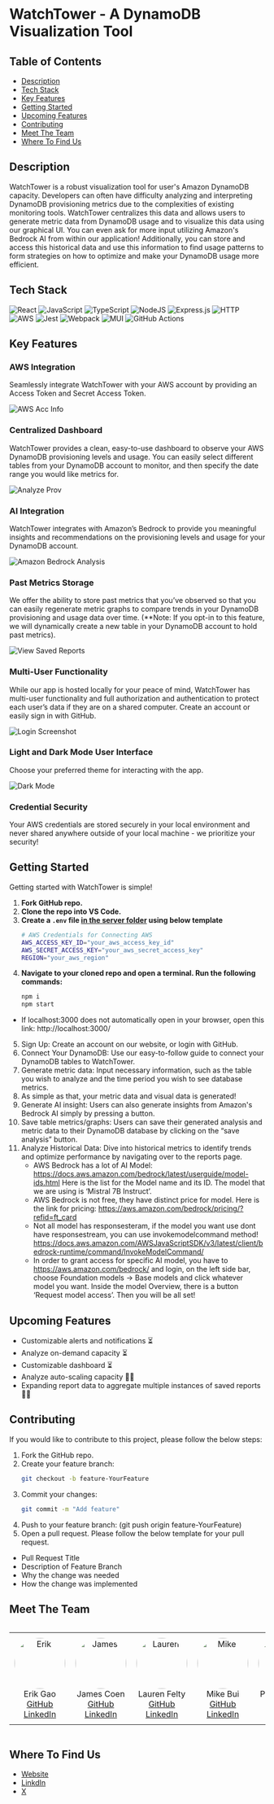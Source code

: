 # WatchTower - A DynamoDB Visualization Tool

## Table of Contents

- [Description](#description)
- [Tech Stack](#tech-stack)
- [Key Features](#key-features)
- [Getting Started](#getting-started)
- [Upcoming Features](#upcoming-features)
- [Contributing](#contributing)
- [Meet The Team](#meet-the-team)
- [Where To Find Us](#where-to-find-us)

## Description

WatchTower is a robust visualization tool for user's Amazon DynamoDB capacity. Developers can often have difficulty analyzing and interpreting DynamoDB provisioning metrics due to the complexities of existing monitoring tools. WatchTower centralizes this data and allows users to generate metric data from DynamoDB usage and to visualize this data using our graphical UI. You can even ask for more input utilizing Amazon's Bedrock AI from within our application! Additionally, you can store and access this historical data and use this information to find usage patterns to form strategies on how to optimize and make your DynamoDB usage more efficient.

## Tech Stack

![React](https://img.shields.io/badge/react-%2320232a.svg?style=for-the-badge&logo=react&logoColor=%2361DAFB)
![JavaScript](https://img.shields.io/badge/javascript-%23323330.svg?style=for-the-badge&logo=javascript&logoColor=%23F7DF1E)
![TypeScript](https://img.shields.io/badge/typescript-%23007ACC.svg?style=for-the-badge&logo=typescript&logoColor=white)
![NodeJS](https://img.shields.io/badge/node.js-6DA55F?style=for-the-badge&logo=node.js&logoColor=white)
![Express.js](https://img.shields.io/badge/express.js-%23404d59.svg?style=for-the-badge&logo=express&logoColor=%2361DAFB)
![HTTP](https://img.shields.io/badge/HTTP-394EFF?style=for-the-badge)
![AWS](https://img.shields.io/badge/AWS-%23FF9900.svg?style=for-the-badge&logo=amazon-aws&logoColor=white)
![Jest](https://img.shields.io/badge/-jest-%23C21325?style=for-the-badge&logo=jest&logoColor=white)
![Webpack](https://img.shields.io/badge/webpack-%238DD6F9.svg?style=for-the-badge&logo=webpack&logoColor=black)
![MUI](https://img.shields.io/badge/MUI-%230081CB.svg?style=for-the-badge&logo=mui&logoColor=white)
![GitHub Actions](https://img.shields.io/badge/github%20actions-%232671E5.svg?style=for-the-badge&logo=githubactions&logoColor=white)

## Key Features

### AWS Integration
Seamlessly integrate WatchTower with your AWS account by providing an Access Token and Secret Access Token.

![AWS Acc Info](https://github.com/user-attachments/assets/90a3d36b-ca49-46bc-b429-e458fbebfe9d)

### Centralized Dashboard
WatchTower provides a clean, easy-to-use dashboard to observe your AWS DynamoDB provisioning levels and usage. You can easily select different tables from your DynamoDB account to monitor, and then specify the date range you would like metrics for.

![Analyze Prov](https://github.com/user-attachments/assets/32d5a9f2-e104-4287-9503-d33baeb4ff52)


### AI Integration
WatchTower integrates with Amazon’s Bedrock to provide you meaningful insights and recommendations on the provisioning levels and usage for your DynamoDB account.

![Amazon Bedrock Analysis](https://github.com/user-attachments/assets/5743ddbc-67b5-46cc-b392-a66d0db92813)


### Past Metrics Storage
We offer the ability to store past metrics that you’ve observed so that you can easily regenerate metric graphs to compare trends in your DynamoDB provisioning and usage data over time. (**Note: If you opt-in to this feature, we will dynamically create a new table in your DynamoDB account to hold past metrics).

![View Saved Reports](https://github.com/user-attachments/assets/a7a89e2c-205a-4fef-9ade-8def139cf058)


### Multi-User Functionality
While our app is hosted locally for your peace of mind, WatchTower has multi-user functionality and full authorization and authentication to protect each user’s data if they are on a shared computer. Create an account or easily sign in with GitHub.

![Login Screenshot](https://github.com/user-attachments/assets/46376579-b4d4-41ec-9018-4eceef1894b3)

### Light and Dark Mode User Interface
Choose your preferred theme for interacting with the app.

![Dark Mode](https://github.com/user-attachments/assets/106d2460-5128-4927-af69-7b37fbafce4d)

### Credential Security
Your AWS credentials are stored securely in your local environment and never shared anywhere outside of your local machine - we prioritize your security!



## Getting Started

Getting started with WatchTower is simple!

1. **Fork GitHub repo.**
2. **Clone the repo into VS Code.**
3. **Create a `.env` file <strong><u>in the server folder</u></strong> using below template**
    ```sh
    # AWS Credentials for Connecting AWS
    AWS_ACCESS_KEY_ID="your_aws_access_key_id"
    AWS_SECRET_ACCESS_KEY="your_aws_secret_access_key"
    REGION="your_aws_region"
    ```
4. **Navigate to your cloned repo and open a terminal. Run the following commands:**
   ```sh
   npm i
   npm start
   ```
 - If localhost:3000 does not automatically open in your browser, open this link: http://localhost:3000/
5. Sign Up: Create an account on our website, or login with GitHub.
6. Connect Your DynamoDB: Use our easy-to-follow guide to connect your DynamoDB tables to WatchTower.
7. Generate metric data: Input necessary information, such as the table you wish to analyze and the time period you wish to see database metrics.
8. As simple as that, your metric data and visual data is generated!
9. Generate AI insight: Users can also generate insights from Amazon's Bedrock AI simply by pressing a button.
10. Save table metrics/graphs: Users can save their generated analysis and metric data to their DynamoDB database by clicking on the “save analysis” button.
11. Analyze Historical Data: Dive into historical metrics to identify trends and optimize performance by navigating over to the reports page.
    - AWS Bedrock has a lot of AI Model: https://docs.aws.amazon.com/bedrock/latest/userguide/model-ids.html Here is the list for the Model name and its ID. The model that we are using is ‘Mistral 7B Instruct’.
    - AWS Bedrock is not free, they have distinct price for model. Here is the link for pricing: https://aws.amazon.com/bedrock/pricing/?refid=ft_card
    - Not all model has responsesteram, if the model you want use dont have responsestream, you can use invokemodelcommand method! https://docs.aws.amazon.com/AWSJavaScriptSDK/v3/latest/client/bedrock-runtime/command/InvokeModelCommand/
    - In order to grant access for specific AI model, you have to https://aws.amazon.com/bedrock/ and login, on the left side bar, choose Foundation models -> Base models and click whatever model you want. Inside the model Overview, there is a button ‘Request model access’. Then you will be all set!




## Upcoming Features
- Customizable alerts and notifications ⏳
- Analyze on-demand capacity ⏳
- Customizable dashboard ⏳
- Analyze auto-scaling capacity 🙏🏻
- Expanding report data to aggregate multiple instances of saved reports 🙏🏻

## Contributing
If you would like to contribute to this project, please follow the below steps:

1. Fork the GitHub repo.
2. Create your feature branch:
      ```sh
      git checkout -b feature-YourFeature
4. Commit your changes:
      ```sh
      git commit -m "Add feature"
5. Push to your feature branch: (git push origin feature-YourFeature)
6. Open a pull request. Please follow the below template for your pull request.
- Pull Request Title
- Description of Feature Branch
- Why the change was needed
- How the change was implemented

## Meet The Team

<div style="display: flex; justify-content: center;">

<table>
  <tr>
    <td style="text-align: center; padding: 10px;">
      <img src="https://drive.google.com/uc?export=view&id=17KDjj9yn_AKJJ41DHijzIz7aX7Ya9tQv" alt="Erik" width="100" style="border-radius: 50%;">
      <br>Erik Gao
      <br><a href="https://github.com/KIREG19">GitHub</a>
      <br><a href="https://www.linkedin.com/in/erikgaogg/">LinkedIn</a>
    </td>
    <td style="text-align: center; padding: 10px;">
      <img src="https://drive.google.com/uc?export=view&id=1ZCAgpJy2Msswi_3On4JPhAJg2lqZFHZZ" alt="James" width="100" style="border-radius: 50%;">
      <br>James Coen
      <br><a href="https://github.com/jamescoen">GitHub</a>
      <br><a href="https://www.linkedin.com/in/james-coen-2a00a3148/">LinkedIn</a>
    </td>
    <td style="text-align: center; padding: 10px;">
      <img src="https://drive.google.com/uc?export=view&id=1LXKcsG7xmbbIVCnsdTwouOuMX1HL6HjO" alt="Lauren" width="100" style="border-radius: 50%;">
      <br>Lauren Felty
      <br><a href="https://github.com/LaurenFelty">GitHub</a>
      <br><a href="https://www.linkedin.com/in/lauren-felty/">LinkedIn</a>
    </td>
    <td style="text-align: center; padding: 10px;">
      <img src="https://drive.google.com/uc?export=view&id=1Wprg3i-j_KIZf816Wi1utsjnaH6w7Jgs" alt="Mike" width="100" style="border-radius: 50%;">
      <br>Mike Bui
      <br><a href="https://github.com/MikeBui91">GitHub</a>
      <br><a href="https://www.linkedin.com/in/mike-bui09/">LinkedIn</a>
    </td>
    <td style="text-align: center; padding: 10px;">
      <img src="https://drive.google.com/uc?export=view&id=180dmu9oKMT7fu_sQVLo6gqSSOADei1-Z" alt="Piero" width="100" style="border-radius: 50%;">
      <br>Piero Espejo
      <br><a href="https://github.com/Piero914">GitHub</a>
      <br><a href="https://www.linkedin.com/in/piero-espejo-6813a9b0/">LinkedIn</a>
    </td>
  </tr>
</table>

</div>

## Where To Find Us
- [Website](https://watch-tower.co/)
- [LinkdIn](https://www.linkedin.com/in/watchtower-db/)
- [X](https://x.com/WatchTower_DB)

